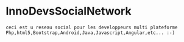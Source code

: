 # InnoDevsSocialNetwork
    ceci est u reseau social pour les developpeurs multi plateforme
    Php,html5,Bootstrap,Android,Java,Javascript,Angular,etc... :-)
